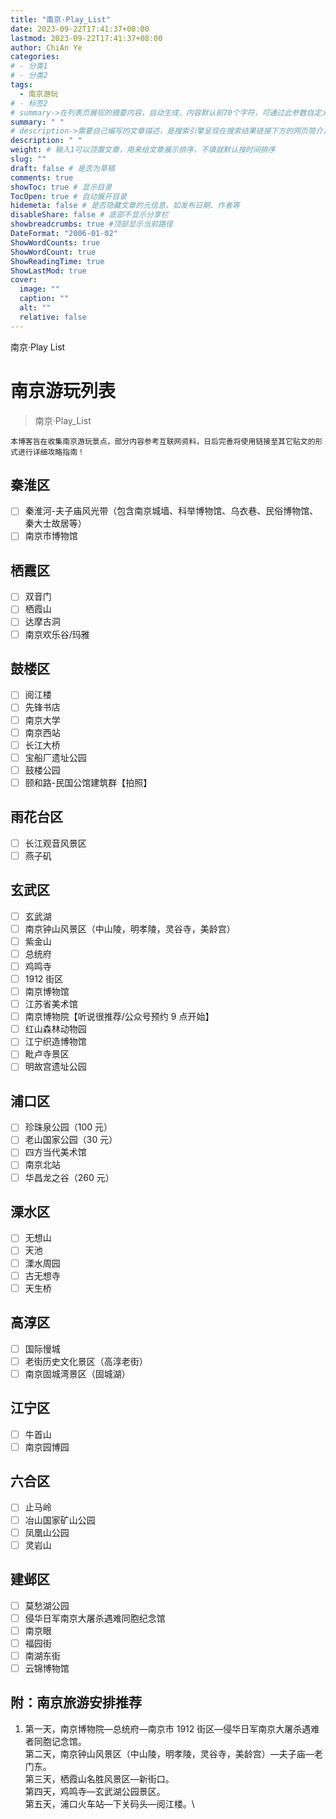 ```yaml
---
title: "南京·Play_List"
date: 2023-09-22T17:41:37+08:00
lastmod: 2023-09-22T17:41:37+08:00
author: ChiAn Ye
categories:
# - 分类1
# - 分类2
tags:
  - 南京游玩
# - 标签2
# summary->在列表页展现的摘要内容，自动生成，内容默认前70个字符，可通过此参数自定义，一般无需专门设置
summary: " "
# description->需要自己编写的文章描述，是搜索引擎呈现在搜索结果链接下方的网页简介，建议设置
description: " "
weight: # 输入1可以顶置文章，用来给文章展示排序，不填就默认按时间排序
slug: ""
draft: false # 是否为草稿
comments: true
showToc: true # 显示目录
TocOpen: true # 自动展开目录
hidemeta: false # 是否隐藏文章的元信息，如发布日期、作者等
disableShare: false # 底部不显示分享栏
showbreadcrumbs: true #顶部显示当前路径
DateFormat: "2006-01-02"
ShowWordCounts: true
ShowWordCount: true
ShowReadingTime: true
ShowLastMod: true
cover:
  image: ""
  caption: ""
  alt: ""
  relative: false
---
```


南京·Play List

<!--more-->

# 南京游玩列表

> 南京·Play_List

    本博客旨在收集南京游玩景点，部分内容参考互联网资料，日后完善将使用链接至其它贴文的形式进行详细攻略指南！

## 秦淮区

- [ ] 秦淮河-夫子庙风光带（包含南京城墙、科举博物馆、乌衣巷、民俗博物馆、秦大士故居等）
- [ ] 南京市博物馆

## 栖霞区

- [ ] 双音门
- [ ] 栖霞山
- [ ] 达摩古洞
- [ ] 南京欢乐谷/玛雅

## 鼓楼区

- [ ] 阅江楼
- [ ] 先锋书店
- [ ] 南京大学
- [ ] 南京西站
- [ ] 长江大桥
- [ ] 宝船厂遗址公园
- [ ] 鼓楼公园
- [ ] 颐和路-民国公馆建筑群【拍照】

## 雨花台区

- [ ] 长江观音风景区
- [ ] 燕子矶

## 玄武区

- [ ] 玄武湖
- [ ] 南京钟山风景区（中山陵，明孝陵，灵谷寺，美龄宫）
- [ ] 紫金山
- [ ] 总统府
- [ ] 鸡鸣寺
- [ ] 1912 街区
- [ ] 南京博物馆
- [ ] 江苏省美术馆
- [ ] 南京博物院【听说很推荐/公众号预约 9 点开始】
- [ ] 红山森林动物园
- [ ] 江宁织造博物馆
- [ ] 毗卢寺景区
- [ ] 明故宫遗址公园

## 浦口区

- [ ] 珍珠泉公园（100 元）
- [ ] 老山国家公园（30 元）
- [ ] 四方当代美术馆
- [ ] 南京北站
- [ ] 华昌龙之谷（260 元）

## 溧水区

- [ ] 无想山
- [ ] 天池
- [ ] 溧水周园
- [ ] 古无想寺
- [ ] 天生桥

## 高淳区

- [ ] 国际慢城
- [ ] 老街历史文化景区（高淳老街）
- [ ] 南京固城湾景区（固城湖）

## 江宁区

- [ ] 牛首山
- [ ] 南京园博园

## 六合区

- [ ] 止马岭
- [ ] 冶山国家矿山公园
- [ ] 凤凰山公园
- [ ] 灵岩山

## 建邺区

- [ ] 莫愁湖公园
- [ ] 侵华日军南京大屠杀遇难同胞纪念馆
- [ ] 南京眼
- [ ] 福园街
- [ ] 南湖东街
- [ ] 云锦博物馆

## 附：南京旅游安排推荐

1.  第一天，南京博物院—总统府—南京市 1912 街区—侵华日军南京大屠杀遇难者同胞记念馆。\
    第二天，南京钟山风景区（中山陵，明孝陵，灵谷寺，美龄宫）—夫子庙—老门东。\
    第三天，栖霞山名胜风景区—新街口。\
    第四天，鸡鸣寺—玄武湖公园景区。\
    第五天，浦口火车站—下关码头—阅江楼。\

